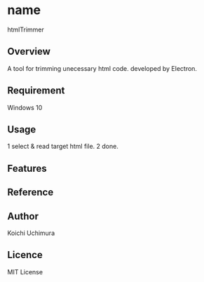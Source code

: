 # name
htmlTrimmer

## Overview
A tool for trimming unecessary html code.
developed by Electron.

## Requirement
Windows 10 

## Usage
1 select & read target html file.
2 done.

## Features

## Reference

## Author
Koichi Uchimura

## Licence
MIT License